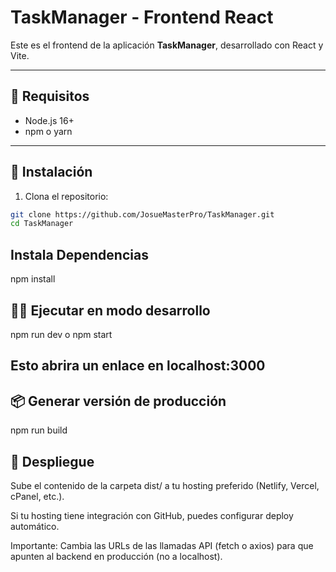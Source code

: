 # TaskManager - Frontend React

Este es el frontend de la aplicación **TaskManager**, desarrollado con React y Vite.

---

## 🚀 Requisitos

- Node.js 16+  
- npm o yarn  

---

## 🔧 Instalación

1. Clona el repositorio:

```bash
git clone https://github.com/JosueMasterPro/TaskManager.git
cd TaskManager
```
## Instala Dependencias
npm install

## 🏃‍♂️ Ejecutar en modo desarrollo
npm run dev o npm start

## Esto abrira un enlace en localhost:3000

## 📦 Generar versión de producción
npm run build

## 🚀 Despliegue
Sube el contenido de la carpeta dist/ a tu hosting preferido (Netlify, Vercel, cPanel, etc.).

Si tu hosting tiene integración con GitHub, puedes configurar deploy automático.

Importante: Cambia las URLs de las llamadas API (fetch o axios) para que apunten al backend en producción (no a localhost).


```